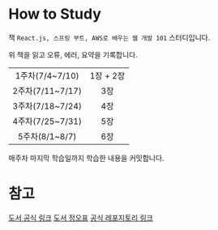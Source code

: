 # How to Study
책 `React.js, 스프링 부트, AWS로 배우는 웹 개발 101` 스터디입니다.

위 책을 읽고 오류, 에러, 요약을 기록합니다.

|||
|:---:|:---:|
|1주차(7/4~7/10)| 1장 + 2장|
|2주차(7/11~7/17)| 3장| 
|3주차(7/18~7/24)| 4장|
|4주차(7/25~7/31)| 5장|
|5주차(8/1~8/7)| 6장|


매주차 마지막 학습일까지 학습한 내용을 커밋합니다.


# 참고
[도서 공식 링크](http://www.acornpub.co.kr/book/reactjs-springboot#toc)
[도서 정오표](http://www.acornpub.co.kr/book/reactjs-springboot#errata)
[공식 레포지토리 링크](https://github.com/fsoftwareengineer/todo-application)